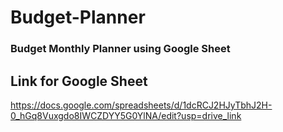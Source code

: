 # Budget-Planner
### Budget Monthly Planner using Google Sheet
## Link for Google Sheet

https://docs.google.com/spreadsheets/d/1dcRCJ2HJyTbhJ2H-0_hGq8Vuxgdo8IWCZDYY5G0YlNA/edit?usp=drive_link

